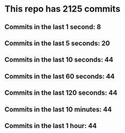 # This repo has 2125 commits

## Commits in the last 1 second: 8
## Commits in the last 5 seconds: 20
## Commits in the last 10 seconds: 44
## Commits in the last 60 seconds: 44
## Commits in the last 120 seconds: 44
## Commits in the last 10 minutes: 44
## Commits in the last 1 hour: 44
